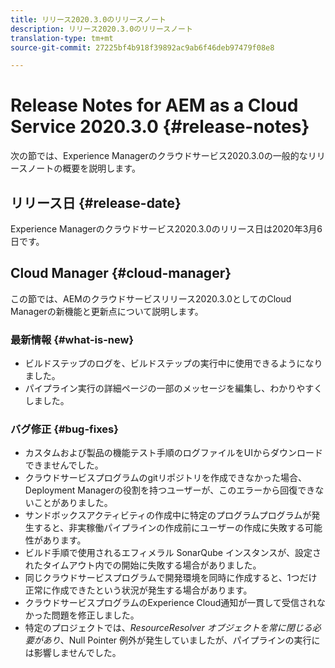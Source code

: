 ```yaml
---
title: リリース2020.3.0のリリースノート
description: リリース2020.3.0のリリースノート
translation-type: tm+mt
source-git-commit: 27225bf4b918f39892ac9ab6f46deb97479f08e8

---
```



# Release Notes for AEM as a Cloud Service 2020.3.0 {#release-notes}

次の節では、Experience Managerのクラウドサービス2020.3.0の一般的なリリースノートの概要を説明します。


## リリース日 {#release-date}

Experience Managerのクラウドサービス2020.3.0のリリース日は2020年3月6日です。

## Cloud Manager {#cloud-manager}

この節では、AEMのクラウドサービスリリース2020.3.0としてのCloud Managerの新機能と更新点について説明します。

### 最新情報 {#what-is-new}

* ビルドステップのログを、ビルドステップの実行中に使用できるようになりました。
* パイプライン実行の詳細ページの一部のメッセージを編集し、わかりやすくしました。

### バグ修正  {#bug-fixes}

* カスタムおよび製品の機能テスト手順のログファイルをUIからダウンロードできませんでした。
* クラウドサービスプログラムのgitリポジトリを作成できなかった場合、Deployment Managerの役割を持つユーザーが、このエラーから回復できないことがありました。
* サンドボックスアクティビティの作成中に特定のプログラムプログラムが発生すると、非実稼働パイプラインの作成前にユーザーの作成に失敗する可能性があります。
* ビルド手順で使用されるエフィメラル SonarQube インスタンスが、設定されたタイムアウト内での開始に失敗する場合がありました。
* 同じクラウドサービスプログラムで開発環境を同時に作成すると、1つだけ正常に作成できたという状況が発生する場合があります。
* クラウドサービスプログラムのExperience Cloud通知が一貫して受信されなかった問題を修正しました。
* 特定のプロジェクトでは、*ResourceResolver オブジェクトを常に閉じる必要があり*、Null Pointer 例外が発生していましたが、パイプラインの実行には影響しませんでした。

